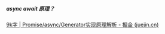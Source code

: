 ##### async await 原理？

[9k字 | Promise/async/Generator实现原理解析 - 掘金 (juejin.cn)](https://juejin.cn/post/6844904096525189128#comment)